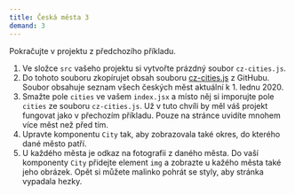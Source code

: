 ```yaml
---
title: Česká města 3
demand: 3
---
```


Pokračujte v projektu z předchozího příkladu.

1. Ve složce `src` vašeho projektu si vytvořte prázdný soubor `cz-cities.js`.
1. Do tohoto souboru zkopírujet obsah souboru [cz-cities.js](https://github.com/Czechitas-podklady-WEB/cviceni-cz-cities/blob/main/cz-cities.js) z GitHubu. Soubor obsahuje seznam všech českých měst aktuální k 1. lednu 2020.
1. Smažte pole `cities` ve vašem `index.jsx` a místo něj si imporujte pole `cities` ze souboru `cz-cities.js`. Už v tuto chvíli by měl váš projekt fungovat jako v přechozím příkladu. Pouze na stránce uvidíte mnohem více měst než před tím.
1. Upravte komponentu `City` tak, aby zobrazovala také okres, do kterého dané město patří.
1. U každého města je odkaz na fotografii z daného města. Do vaší komponenty `City` přidejte element `img` a zobrazte u kažého města také jeho obrázek. Opět si můžete malinko pohrát se styly, aby stránka vypadala hezky.
